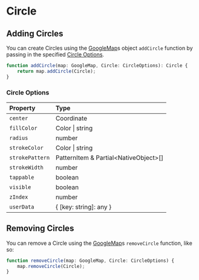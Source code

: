 # Circle
## Adding Circles

You can create Circles using the [GoogleMap](README.md)s object `addCircle` function by passing in the specified [Circle Options](#circle-options).

```ts
function addCircle(map: GoogleMap, Circle: CircleOptions): Circle {
	return map.addCircle(Circle);
}
```
### Circle Options

| Property | Type 
|:---------|:-----
`center` | Coordinate |
`fillColor` | Color \| string |
`radius` | number |
`strokeColor` | Color \| string |
`strokePattern` | PatternItem & Partial\<NativeObject\>[] |
`strokeWidth` | number |
`tappable` | boolean |
`visible` | boolean |
`zIndex` | number |
`userData` | { [key: string]: any } |

## Removing Circles

You can remove a Circle using the [GoogleMap](README.md)s `removeCircle` function, like so: 

```ts
function removeCircle(map: GoogleMap, Circle: CircleOptions) {
	map.removeCircle(Circle);
}
```
